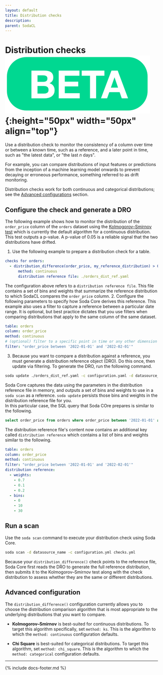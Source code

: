 ```yaml
---
layout: default
title: Distribution checks
description: 
parent: SodaCL
---
```


# Distribution checks ![beta](/assets/images/beta.png){:height="50px" width="50px" align="top"}

Use a distribution check to monitor the consistency of a column over time or between a known time, such as a reference, and a later point in time, such as "the latest data", or "the last *n* days".

For example, you can compare distributions of input features or predictions from the inception of a machine learning model onwards to prevent decaying or erroneous performance, something referred to as drift monitoring.

Distribution checks work for both continuous and categorical distributions; see the [Advanced configurations](#advanced-configuration) section.


## Configure the check and generate a DRO

The following example shows how to monitor the distribution of the `order_price` column of the `orders` dataset using the <a href="https://en.wikipedia.org/wiki/Kolmogorov%E2%80%93Smirnov_test" target="_blank">Kolmogorov–Smirnov test</a> which is currently the default algorithm for a continuous distribution. This test outputs a p-value. A p-value of 0.05 is a reliable signal that the two distributions have drifted.

1. Use the following example to prepare a distribution check for a table.
```yaml
checks for orders:
  - distribution_difference(order_price, my_reference_distribution) > 0.05:
      method: continuous
      distribution reference file: ./orders_dist_ref.yaml
```
The configuration above refers to a `distribution reference file`. This file contains a set of bins and weights that summarize the reference distribution to which SodaCL compares the `order_price` column.
2. Configure the following parameters to specify how Soda Core derives this reference. This example also uses a filter to capture a reference between a particular date range. It is optional, but best practice dictates that you use filters when comparing distributions that apply to the same column of the same dataset.
```yaml
table: orders
column: order_price
method: continuous
# (optional) filter to a specific point in time or any other dimension 
filter: "order_price between '2022-01-01' and '2022-02-01'"
```
3. Because you want to compare a distribution against a reference, you must generate a distribution reference object (DRO). Do this once, then update via filtering. To generate the DRO, run the following command.
```bash
soda update ./orders_dist_ref.yaml -c configuration.yaml -d datasource_name
```
Soda Core captures the data using the parameters in the distribution reference file in memory, and outputs a set of bins and weights to use in a `soda scan` as a reference. `soda update` persists those bins and weights in the distribution reference file for you. <br />
In this particular case, the SQL query that Soda COre prepares is similar to the following.
```sql
select order_price from orders where order_price between '2022-01-01' and '2022-02-01'
```
The distribution reference file's content now contains an additional key called `distribution reference` which contains a list of bins and weights similar to the following.

```yaml
table: orders
column: order_price
method: continuous
filter: "order_price between '2022-01-01' and '2022-02-01'"
distribution reference:
  - weights:
    - 0.7
    - 0.1
    - 0.2
  - bins:
    - 0
    - 10
    - 30
```

## Run a scan

Use the `soda scan` command to execute your distribution check using Soda Core.

```bash
soda scan -d datasource_name -c configuration.yml checks.yml
```

Because your `distribution_difference()` check points to the reference file, Soda Core first reads the DRO to generate the full reference distribution, then submits it to the Kolmogorov–Smirnov test along with the check distribution to assess whether they are the same or different distributions.

## Advanced configuration

The `distribution_difference()` configuration currently allows you to choose the distribution comparison algorithm that is most appropriate to the underlying distributions that you want to compare.

* **Kolmogorov–Smirnov** is best-suited for continuous distributions. To target this algorithm specifically, set `method: ks`. This is the algorithm to which the `method: continuous` configuration defaults.
- **Chi Square** is best-suited for categorical distributions. To target this algorithm, set `method: chi_square`. This is the algorithm to which the `method: categorical` configuration defaults.

---
{% include docs-footer.md %}